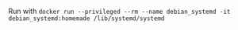 Run with `docker run --privileged --rm --name debian_systemd -it debian_systemd:homemade /lib/systemd/systemd`

